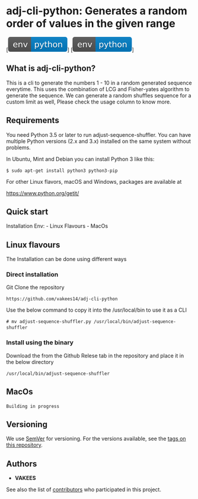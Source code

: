 adj-cli-python: Generates a random order of values in the given range
=======================================

[![env](/badges/env.svg)]
[![platform](/badges/env.svg)]

What is adj-cli-python?
-------------
This is a cli to generate the numbers 1 - 10 in a random generated sequence everytime.
This uses the combination of LCG and Fisher-yates algorithm to generate the sequence.
We can generate a random shuffles sequence for a custom limit as well, Please check the usage column
to know more.


Requirements
------------

You need Python 3.5 or later to run adjust-sequence-shuffler.  You can have multiple Python
versions (2.x and 3.x) installed on the same system without problems.

In Ubuntu, Mint and Debian you can install Python 3 like this:

    $ sudo apt-get install python3 python3-pip

For other Linux flavors, macOS and Windows, packages are available at

  https://www.python.org/getit/


Quick start
-----------

Installation Env:
    - Linux Flavours
    - MacOs

## Linux flavours

The Installation can be done using different ways

### Direct installation

Git Clone the repository
```
https://github.com/vakees14/adj-cli-python
```

Use the below command to copy it into the /usr/local/bin to use it as a CLI
```
# mv adjust-sequence-shuffler.py /usr/local/bin/adjust-sequence-shuffler
```

### Install using the binary

Download the from the Github Relese tab in the repository and place it in the below directory

```
/usr/local/bin/adjust-sequence-shuffler
```

## MacOs

```
Building in progress
```

## Versioning

We use [SemVer](http://semver.org/) for versioning. For the versions available, see the [tags on this repository](https://github.com/your/project/tags). 

## Authors

* **VAKEES**

See also the list of [contributors](https://github.com/vakees14/adj-cli-python/graphs/contributors) who participated in this project.